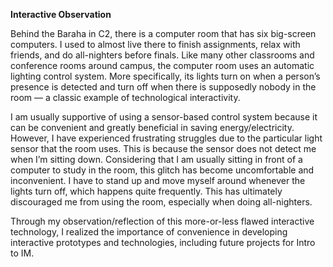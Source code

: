 **Interactive Observation**

Behind the Baraha in C2, there is a computer room that has six big-screen computers. I used to almost live there to finish assignments, relax with friends, and do all-nighters before finals. Like many other classrooms and conference rooms around campus, the computer room uses an automatic lighting control system. More specifically, its lights turn on when a person’s presence is detected and turn off when there is supposedly nobody in the room — a classic example of technological interactivity.

I am usually supportive of using a sensor-based control system because it can be convenient and greatly beneficial in saving energy/electricity. However, I have experienced frustrating struggles due to the particular light sensor that the room uses. This is because the sensor does not detect me when I’m sitting down. Considering that I am usually sitting in front of a computer to study in the room, this glitch has become uncomfortable and inconvenient. I have to stand up and move myself around whenever the lights turn off, which happens quite frequently. This has ultimately discouraged me from using the room, especially when doing all-nighters.

Through my observation/reflection of this more-or-less flawed interactive technology, I realized the importance of convenience in developing interactive prototypes and technologies, including future projects for Intro to IM. 

